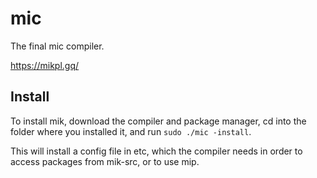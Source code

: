 # mic

The final mic compiler.

https://mikpl.gq/

## Install

To install mik, download the compiler and package manager, cd into the folder where you installed it, and run ``sudo ./mic -install``.

This will install a config file in etc, which the compiler needs in order to access packages from mik-src, or to use mip.
